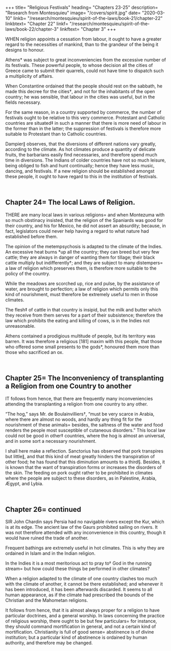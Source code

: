 +++
title= "Religious Festivals"
heading= "Chapters 23-25"
description= "Research from Montesquieu"
image= "/covers/spirit.jpg"
date= "2020-03-10"
linkb= "/research/montesquieu/spirit-of-the-laws/book-21/chapter-22"
linkbtext= "Chapter 22"
linkf= "/research/montesquieu/spirit-of-the-laws/book-22/chapter-3"
linkftext= "Chapter 3"
+++

WHEN religion appoints a cessation from labour, it ought to have a greater regard to the necessities of mankind, than to the grandeur of the being it designs to honour.

Athens* was subject to great inconveniencies from the excessive number of its festivals. These powerful people, to whose decision all the cities of Greece came to submit their quarrels, could not have time to dispatch such a multiplicity of affairs.

When Constantine ordained that the people should rest on the sabbath, he made this decree for the cities†, and not for the inhabitants of the open country; he was sensible, that labour in the cities was useful, but in the fields necessary.

For the same reason, in a country supported by commerce, the number of festivals ought to be relative to this very commerce. Protestant and Catholic countries are situated‡ in such a manner that there is more need of labour in the former than in the latter; the suppression of festivals is therefore more suitable to Protestant than to Catholic countries.

Dampier∥ observes, that the diversions of different nations vary greatly, according to the climate. As hot climates produce a quantity of delicate fruits, the barbarians easily find necessaries, and therefore spend much time in diversions. The Indians of colder countries have not so much leisure, being obliged to fish and hunt continually; hence they have less music, dancing, and festivals. If a new religion should be established amongst these people, it ought to have regard to this in the institution of festivals.

<br>

## Chapter 24= The local Laws of Religion.

THERE are many local laws in various religions= and when Montezuma with so much obstinacy insisted, that the religion of the Spaniards was good for their country, and his for Mexico, he did not assert an absurdity; because, in fact, legislators could never help having a regard to what nature had established before them.

The opinion of the metempsychosis is adapted to the climate of the Indies. An excessive heat burns *up all the country; they can breed but very few cattle; they are always in danger of wanting them for tillage; their black cattle multiply but indifferently†; and they are subject to many distempers= a law of religion which preserves them, is therefore more suitable to the policy of the country.

While the meadows are scorched up, rice and pulse, by the assistance of water, are brought to perfection; a law of religion which permits only this kind of nourishment, must therefore be extremely useful to men in those climates.

The flesh‡ of cattle in that country is insipid, but the milk and butter which they receive from them serves for a part of their subsistence; therefore the law which prohibits the eating and killing of cows, is in the Indies not unreasonable.

Athens contained a prodigious multitude of people, but its territory was barren. It was therefore a religious [181] maxim with this people, that those who offered some small presents to the gods*, honoured them more than those who sacrificed an ox.

<br>

## Chapter 25= The Inconveniency of transplanting a Religion from one Country to another


IT follows from hence, that there are frequently many inconveniencies attending the transplanting a religion from one country to any other.

“The hog,” says Mr. de Boulainvilliers†, “must be very scarce in Arabia, where there are almost no woods, and hardly any thing fit for the nourishment of these animals= besides, the saltness of the water and food renders the people most susceptible of cutaneous disorders.” This local law could not be good in other‡ countries, where the hog is almost an universal, and in some sort a necessary nourishment.

I shall here make a reflection. Sanctorius has observed that pork transpires but little∥, and that this kind of meat greatly hinders the transpiration of other food; he has found that this diminution amounts to a third§. Besides, it is known that the want of transpiration forms or increases the disorders of the skin. The feeding on pork ought rather to be prohibited in climates where the people are subject to these disorders, as in Palestine, Arabia, Ægypt, and Lybia.


<br>

## Chapter 26= continued

SIR John Chardin says Persia had no navigable rivers except the Kur, which is at its edge. The ancient law of the Gaurs prohibited sailing on rivers. It was not therefore attended with any inconvenience in this country, though it would have ruined the trade of another.

Frequent bathings are extremely useful in hot climates. This is why they are ordained in Islam and in the Indian religion. 

In the Indies it is a most meritorious act to pray to† God in the running stream= but how could these things be performed in other climates?

When a religion adapted to the climate of one country clashes too much with the climate of another, it cannot be there established; and whenever it has been introduced, it has been afterwards discarded. It seems to all human appearance, as if the climate had prescribed the bounds of the Christian and the Mahometan religions.

It follows from hence, that it is almost always proper for a religion to have particular doctrines, and a general worship. In laws concerning the practice of religious worship, there ought to be but few particulars= for instance, they should command mortification in general, and not a certain kind of mortification. Christianity is full of good sense= abstinence is of divine institution; but a particular kind of abstinence is ordained by human authority, and therefore may be changed.
